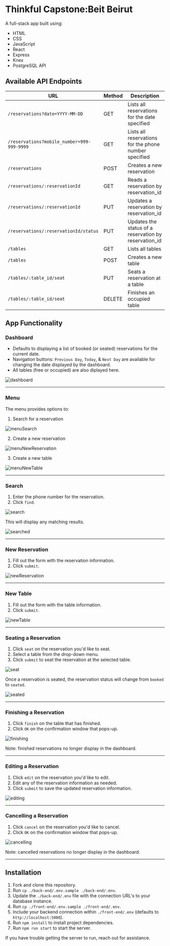 # Thinkful Capstone:Beit Beirut



A full-stack app built using:
- HTML
- CSS
- JavaScript
- React
- Express
- Knex
- PostgreSQL API

## Available API Endpoints

| URL | Method | Description |
| ---------------- | ----- | ---------------------------------------------------------------- |
| `/reservations?date=YYYY-MM-DD` | GET | Lists all reservations for the date specified |
| `/reservations?mobile_number=999-999-9999` | GET | Lists all reservations for the phone number specified |
| `/reservations` | POST | Creates a new reservation |
| `/reservations/:reservationId` | GET | Reads a reservation by reservation_id |
| `/reservations/:reservationId` | PUT | Updates a reservation by reservation_id |
| `/reservations/:reservationId/status` | PUT | Updates the status of a reservation by reservation_id  |
| `/tables` | GET | Lists all tables |
| `/tables` | POST | Creates a new table |
| `/tables/:table_id/seat` | PUT | Seats a reservation at a table |
| `/tables/:table_id/seat` | DELETE | Finishes an occupied table |

## App Functionality

### Dashboard

- Defaults to displaying a list of booked (or seated) reservations for the current date.  
- Navigation buttons: `Previous Day`, `Today`, & `Next Day` are available for changing the date displayed by the dashboard.
- All tables (free or occupied) are also diplayed here.

![dashboard](./screenshots/dashboard.jpeg)

---

### Menu

The menu provides options to:
1. Search for a reservation

![menuSearch](./screenshots/menuSearch.jpeg)

2. Create a new reservation 

![menuNewReservation](./screenshots/menuNewReservation.jpeg)

3. Create a new table

![menuNewTable](./screenshots/menuNewTable.jpeg)

---

### Search

1. Enter the phone number for the reservation.
1. Click `find`.

![search](./screenshots/search.jpeg)

This will display any matching results.

![searched](./screenshots/searched.jpeg)

---

### New Reservation

1. Fill out the form with the reservation information.
1. Click `submit`.

![newReservation](./screenshots/newReservation.jpeg)

---

### New Table

1. Fill out the form with the table information.
1. Click `submit`.

![newTable](./screenshots/newTable.jpeg)

---

### Seating a Reservation

1. Click `seat` on the reservation you'd like to seat.
1. Select a table from the drop-down menu.
1. Click `submit` to seat the reservation at the selected table.

![seat](./screenshots/seat.jpeg)

Once a reservation is seated, the reservation status will change from `booked` to `seated`.

![seated](./screenshots/seated.jpeg)

---

### Finishing a Reservation

1. Click `finish` on the table that has finished.
1. Click `OK` on the confirmation window that pops-up.

![finishing](./screenshots/finishing.jpeg)

Note: finished reservations no longer display in the dashboard.

---

### Editing a Reservation

1. Click `edit` on the reservation you'd like to edit.
1. Edit any of the reservation information as needed.
1. Click `submit` to save the updated reservation information.

![editing](./screenshots/editing.jpeg)

---

### Cancelling a Reservation

1. Click `cancel` on the reservation you'd like to cancel.
1. Click `OK` on the confirmation window that pops-up.

![cancelling](./screenshots/cancelling.jpeg)

Note: cancelled reservations no longer display in the dashboard.

---

## Installation

1. Fork and clone this repository.
1. Run `cp ./back-end/.env.sample ./back-end/.env`.
1. Update the `./back-end/.env` file with the connection URL's to your database instance.
1. Run `cp ./front-end/.env.sample ./front-end/.env`.
1. Include your backend connection within `./front-end/.env` (defaults to `http://localhost:5000`).
1. Run `npm install` to install project dependencies.
1. Run `npm run start` to start the server.

If you have trouble getting the server to run, reach out for assistance.

